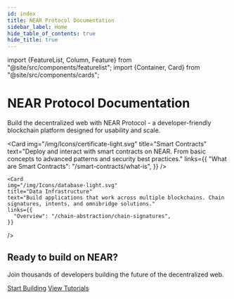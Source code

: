 ```yaml
---
id: index
title: NEAR Protocol Documentation
sidebar_label: Home
hide_table_of_contents: true
hide_title: true
---
```


import {FeatureList, Column, Feature} from "@site/src/components/featurelist";
import {Container, Card} from "@site/src/components/cards";

<div className="landing-intro">
  <h1>NEAR Protocol Documentation</h1>
  <p className="landing-subtitle">Build the decentralized web with NEAR Protocol - a developer-friendly blockchain platform designed for usability and scale.</p>
</div>

<Container>
  <Card 
    img="/img/Icons/near-light.svg"
    title="What is NEAR?"
    text="Get to know what NEAR is and learn whats possible!"
    links={{
      "Learn more ": "/protocol/basics",
    }}
  />
  <Card
    img="/img/Icons/ai-light.svg"
    title="AI & Agents"
    text="Build intelligent applications with AI agents and leverage NEAR's AI infrastructure for next-generation decentralized applications."
    links={{
      "Getting Started": "/ai/introduction",
    }}
  />
  <Card 
    img="/img/Icons/multichain-light.svg"
    title="Chain Abstraction"
    text="Build applications that work across multiple blockchains. Chain signatures, intents, and omnibridge solutions."
    links={{
      "Overview": "/chain-abstraction/chain-signatures",
    }}
  />

</Container>
  
<Container>
  <Card 
    img="/img/Icons/app-light.svg"
    title="Web3 Applications"
    text="Create modern web applications that interact with the NEAR blockchain. Learn frontend integration and user experience best practices."
    links={{
      "Quick Start": "/web3-apps/quickstart",
    }}
  />

  <Card 
    img="/img/Icons/certificate-light.svg"
    title="Smart Contracts"
    text="Deploy and interact with smart contracts on NEAR. From basic concepts to advanced patterns and security best practices."
    links={{
      "What are Smart Contracts": "/smart-contracts/what-is",
    }}
  />

    <Card 
    img="/img/Icons/database-light.svg"
    title="Data Infrastructure"
    text="Build applications that work across multiple blockchains. Chain signatures, intents, and omnibridge solutions."
    links={{
      "Overview": "/chain-abstraction/chain-signatures",
    }}
  />
</Container>


<div className="landing-footer">
  <h2>Ready to build on NEAR?</h2>
  <p>Join thousands of developers building the future of the decentralized web.</p>
  <div className="landing-cta">
    <a href="/smart-contracts/quickstart" className="button button--primary button--lg">Start Building</a>
    <a href="/tutorials/welcome" className="button button--secondary button--lg">View Tutorials</a>
  </div>
</div>
